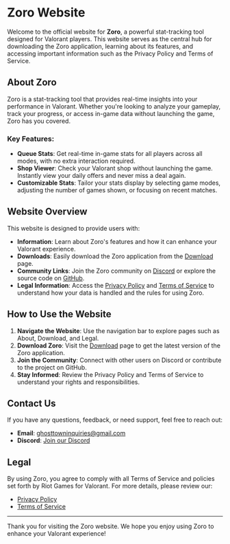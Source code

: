 # Zoro Website

Welcome to the official website for **Zoro**, a powerful stat-tracking tool designed for Valorant players. This website serves as the central hub for downloading the Zoro application, learning about its features, and accessing important information such as the Privacy Policy and Terms of Service.

## About Zoro

Zoro is a stat-tracking tool that provides real-time insights into your performance in Valorant. Whether you're looking to analyze your gameplay, track your progress, or access in-game data without launching the game, Zoro has you covered.

### Key Features:
- **Queue Stats**: Get real-time in-game stats for all players across all modes, with no extra interaction required.
- **Shop Viewer**: Check your Valorant shop without launching the game. Instantly view your daily offers and never miss a deal again.
- **Customizable Stats**: Tailor your stats display by selecting game modes, adjusting the number of games shown, or focusing on recent matches.

## Website Overview

This website is designed to provide users with:
- **Information**: Learn about Zoro's features and how it can enhance your Valorant experience.
- **Downloads**: Easily download the Zoro application from the [Download](download.html) page.
- **Community Links**: Join the Zoro community on [Discord](https://discord.gg/nEXwPTYSeD) or explore the source code on [GitHub](https://www.github.com).
- **Legal Information**: Access the [Privacy Policy](legal/PP.html) and [Terms of Service](legal/tos.html) to understand how your data is handled and the rules for using Zoro.

## How to Use the Website

1. **Navigate the Website**: Use the navigation bar to explore pages such as About, Download, and Legal.
2. **Download Zoro**: Visit the [Download](download.html) page to get the latest version of the Zoro application.
3. **Join the Community**: Connect with other users on Discord or contribute to the project on GitHub.
4. **Stay Informed**: Review the Privacy Policy and Terms of Service to understand your rights and responsibilities.

## Contact Us

If you have any questions, feedback, or need support, feel free to reach out:
- **Email**: [ghosttowninquiries@gmail.com](mailto:ghosttowninquiries@gmail.com)
- **Discord**: [Join our Discord](https://discord.gg/nEXwPTYSeD)

## Legal

By using Zoro, you agree to comply with all Terms of Service and policies set forth by Riot Games for Valorant. For more details, please review our:
- [Privacy Policy](legal/PP.html)
- [Terms of Service](legal/tos.html)

---

Thank you for visiting the Zoro website. We hope you enjoy using Zoro to enhance your Valorant experience!
